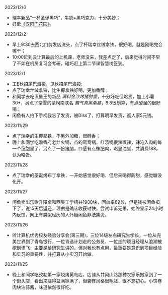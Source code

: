 ---
---

2023/12/6

- 瑞幸新品“一杯圣诞黑巧”，牛奶+黑巧克力，十分美妙；
- 好歌[《汉阳门花园》](https://music.163.com/#/song?id=2064775858)。

2023/12/2

- 早上9:30去西北门剪发店洗头，点了杯瑞幸丝绒拿铁，很好喝，就是刚喝完会嘴干；
- 10:00赶到云计算最后的上机课，老师没来，我差点走了，后来觉得时间不早了不如在机房复习会考研，碰巧赶上第二节课智慧树签到。

2023/12/1

- 工E秋招尾巴海投，见[秋招尾巴海投](/life/秋招尾巴海投/);
- 点了瑞幸丝绒拿铁，比生椰拿铁好喝，更加香醇；
- 和同学去吃汉堡王的新品 *满料金沙烤猪肘堡*，十分好吃但略贵，加上小薯30+，另点了奈雪的茶柯南联名 *霸气真黑桑葚*，8.8很划算，有点酸溜的很好喝；
- 闲鱼有人拍下手柄我忘了发货，被Diss了，打算明早发货，返人家5元钱。

2023/11/29

- 点了瑞幸的生椰拿铁，不另外加糖，很醇香；
- 晚上和同学吃渝香府老灶火锅，点的鸳鸯锅，红汤锅很辣很辣，辣沁入肉的每一个细胞里了，另点了一份猪脑，口感有点像肥肉，略显油腻，共消费188，认为略贵。

2023/11/28

- 点了瑞幸的圣诞烤布丁拿铁，一开始感觉很好喝，但后来喝得齁甜，感觉糖没化开。

2023/11/27

- 闲鱼卖出乐歌升降桌和西昊工学椅共1900块，回血率69%，但是钱被闲鱼扣下了，说15天后返还，理由是确认收获过快，尝试申诉无果，始终显示24小时内反馈，网上有类似经历的人怀疑闲鱼非法集资。

2023/11/26

- 听计算机优秀校友经验分享会(第三期)，三位14级左右研究生学长，一位从完美世界到了青岛银行，一位青选计划走的公务员，一位走的项目经理从浪潮被挖到讯飞，主要是给研究生讲的，但对我也有点用，最重要是意识到项目经验和实习的重要性，并打算从小实习开始做。

2023/11/25

- 晚上和同学吃孜勃第一家烧烤黄岛店，店铺从井冈山路那种农家乐搬家到了一个街头店，看出来赚得盆满钵满了，但装修风格很毛胚，很不忘初心。小饼卷肉块沾蒜酱，味道依然很好吃。